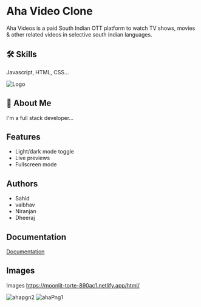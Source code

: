 
# Aha Video Clone

Aha Videos is a paid South Indian OTT platform to watch TV shows, movies & other related videos in selective south indian languages.




## 🛠 Skills
Javascript, HTML, CSS...


![Logo](https://www.aha.video/assets/icons/svg/aha-footer-logo.svg)


## 🚀 About Me
I'm a full stack developer...


## Features

- Light/dark mode toggle
- Live previews
- Fullscreen mode



## Authors

- Sahid 
- vaibhav
- Niranjan
- Dheeraj



## Documentation

[Documentation](https://moonlit-torte-890ac1.netlify.app/html/)


## Images

Images https://moonlit-torte-890ac1.netlify.app/html/


![ahapgn2](https://user-images.githubusercontent.com/75063419/189483875-ada8f213-748d-48fa-b654-fc25aef8f536.png)
![ahaPng1](https://user-images.githubusercontent.com/75063419/189483878-38ce89fb-fa2c-480e-951c-93f20bd3f4d3.png)
